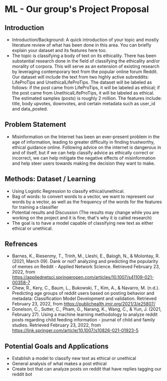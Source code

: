 # ML - Our group's Project Proposal

## Introduction
  * Introduction/Background: A quick introduction of your topic and mostly literature review of what has been done in this area. You can briefly explain your dataset and its features here too.
  * The topic is classifying a body of text on its ethicality. There has been substantial research done in the field of classifying the ethicality and/or morality of corpora. This will serve as an extension of existing research by leveraging contemporary text from the popular online forum Reddit. Our dataset will include the text from two highly active subreddits: LifeProTips and UnethicalLifeProTips. The dataset will be labeled as follows: if the post came from LifeProTips, it will be labeled as ethical; if the post came from UnethicalLifeProTips, it will be labeled as ethical. The estimated samples (posts) is roughly 2 million. The features include: title, body upvotes, downvotes, and certain metadata such as user_id and data_posted.

    
## Problem Statement	
 * Misinformation on the Internet has been an ever-present problem in the age of information, leading to greater difficulty in finding trustworthy, ethical guidance online. Following advice on the internet is dangerous in and of itself, but if we can help classify advice as ethically correct or incorrect, we can help mitigate the negative effects of misinformation and help steer users towards making the decision they want to make.


## Methods: Dataset / Learning
 * Using Logistic Regression to classify ethical/unethical.
 * Bag of words: to convert words to a vector, we want to represent our words by a vector, as well as the frequency of the words for the features for training a classifier
 * Potential results and Discussion (The results may change while you are working on the project and it is fine; that's why it is called research)
 * The goal is to have a model capable of classifying new text as either ethical or unethical.

## Refrences
  * Barnes, K., Riesenmy, T., Trinh, M., Lleshi, E., Balogh, N., & Molontay, R. (2021, March 09). Dank or not? analyzing and predicting the popularity of memes on Reddit - Applied Network Science. Retrieved February 23, 2022, from https://appliednetsci.springeropen.com/articles/10.1007/s41109-021-00358-7
  * Chew, R., Kery, C., Baum, L., Bukowski, T., Kim, A., & Navarro, M. (n.d.). Predicting age groups of reddit users based on posting behavior and metadata: Classification Model Development and validation. Retrieved February 23, 2022, from https://publichealth.jmir.org/2021/3/e25807/
  * Donelson, C., Sutter, C., Pham, G., Narang, K., Wang, C., & Yun, J. (2021, February 27). Using a machine learning methodology to analyze reddit posts regarding child feeding information - journal of child and family studies. Retrieved February 23, 2022, from https://link.springer.com/article/10.1007/s10826-021-01923-5

## Potential Goals and Applications
  * Establish a model to classify new text as ethical or unethical
  * General analysis of what makes a post ethical
  * Create bot that can analyze posts on reddit that have replies tagging our reddit bot






  


